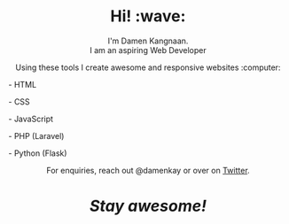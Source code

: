 <h1 align='center'> Hi! :wave:</h1>
<p align='center'>
I'm Damen Kangnaan. <br> I am an aspiring Web Developer 
</p>
<p align= 'center'>Using these tools I create awesome and responsive websites :computer:</p>
<p>- HTML </p>
<p>- CSS</p>
<p>- JavaScript</p>
<p>- PHP (Laravel)</p>
<p>- Python (Flask)</p>

<p align='center'>For enquiries, reach out @damenkay or over on <a href="https://twitter.com/damenkay">Twitter</a>.</p>

<h1 align='center'><i>Stay awesome!</i></h1>


